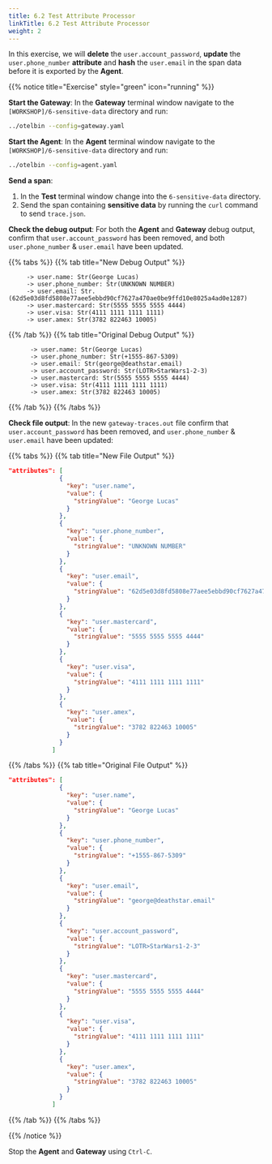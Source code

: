 ```yaml
---
title: 6.2 Test Attribute Processor
linkTitle: 6.2 Test Attribute Processor
weight: 2
---
```


In this exercise, we will **delete** the `user.account_password`, **update** the `user.phone_number` **attribute** and **hash** the `user.email` in the span data before it is exported by the **Agent**.

{{% notice title="Exercise" style="green" icon="running" %}}

**Start the Gateway**: In the **Gateway** terminal window navigate to the `[WORKSHOP]/6-sensitive-data` directory and run:

```sh
../otelbin --config=gateway.yaml
```

**Start the Agent**: In the **Agent** terminal window navigate to the `[WORKSHOP]/6-sensitive-data` directory and run:

```sh
../otelbin --config=agent.yaml
```

**Send a span**:

1. In the **Test** terminal window change into the `6-sensitive-data` directory.
2. Send the span containing **sensitive data** by running the `curl` command to send `trace.json`.

**Check the debug output**: For both the **Agent** and **Gateway** debug output, confirm that `user.account_password` has been removed, and both `user.phone_number` & `user.email` have been updated.

{{% tabs %}}
{{% tab title="New Debug Output" %}}

  ```text
       -> user.name: Str(George Lucas)
       -> user.phone_number: Str(UNKNOWN NUMBER)
       -> user.email: Str. (62d5e03d8fd5808e77aee5ebbd90cf7627a470ae0be9ffd10e8025a4ad0e1287)
       -> user.mastercard: Str(5555 5555 5555 4444)
       -> user.visa: Str(4111 1111 1111 1111)
       -> user.amex: Str(3782 822463 10005)
  ```

{{% /tab %}}
{{% tab title="Original Debug Output" %}}

 ```text
       -> user.name: Str(George Lucas)
       -> user.phone_number: Str(+1555-867-5309)
       -> user.email: Str(george@deathstar.email)
       -> user.account_password: Str(LOTR>StarWars1-2-3)
       -> user.mastercard: Str(5555 5555 5555 4444)
       -> user.visa: Str(4111 1111 1111 1111)
       -> user.amex: Str(3782 822463 10005)
  ```

{{% /tab %}}
{{% /tabs %}}

**Check file output**: In the new `gateway-traces.out` file confirm that `user.account_password` has been removed, and `user.phone_number` & `user.email` have been updated:

{{% tabs %}}
{{% tab title="New File Output" %}}

  ```json
  "attributes": [
                {
                  "key": "user.name",
                  "value": {
                    "stringValue": "George Lucas"
                  }
                },
                {
                  "key": "user.phone_number",
                  "value": {
                    "stringValue": "UNKNOWN NUMBER"
                  }
                },
                {
                  "key": "user.email",
                  "value": {
                    "stringValue": "62d5e03d8fd5808e77aee5ebbd90cf7627a470ae0be9ffd10e8025a4ad0e1287"
                  }
                },
                {
                  "key": "user.mastercard",
                  "value": {
                    "stringValue": "5555 5555 5555 4444"
                  }
                },
                {
                  "key": "user.visa",
                  "value": {
                    "stringValue": "4111 1111 1111 1111"
                  }
                },
                {
                  "key": "user.amex",
                  "value": {
                    "stringValue": "3782 822463 10005"
                  }
                } 
              ]
  ```

{{% /tabs %}}
{{% tab title="Original File Output" %}}

  ```json
"attributes": [
                {
                  "key": "user.name",
                  "value": {
                    "stringValue": "George Lucas"
                  }
                },
                {
                  "key": "user.phone_number",
                  "value": {
                    "stringValue": "+1555-867-5309"
                  }
                },
                {
                  "key": "user.email",
                  "value": {
                    "stringValue": "george@deathstar.email"
                  }
                },
                {
                  "key": "user.account_password",
                  "value": {
                    "stringValue": "LOTR>StarWars1-2-3"
                  }
                },
                {
                  "key": "user.mastercard",
                  "value": {
                    "stringValue": "5555 5555 5555 4444"
                  }
                },
                {
                  "key": "user.visa",
                  "value": {
                    "stringValue": "4111 1111 1111 1111"
                  }
                },
                {
                  "key": "user.amex",
                  "value": {
                    "stringValue": "3782 822463 10005"
                  }
                } 
              ]
  ```

{{% /tab %}}
{{% /tabs %}}

{{% /notice %}}

Stop the **Agent** and **Gateway** using `Ctrl-C`.
